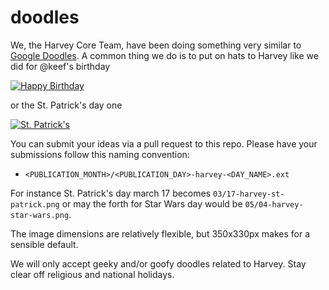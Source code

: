 # doodles

We, the Harvey Core Team, have been doing something very similar to [Google Doodles](http://www.google.com/doodles/). A common thing we do is to put on hats to Harvey like we did for @keef's birthday

[![Happy Birthday](https://pbs.twimg.com/media/Ccsc44dW4AALLCs.jpg:small)](https://twitter.com/harvey_os/status/705689533975760896)

or the St. Patrick's day one

[![St. Patrick's](https://pbs.twimg.com/media/CdtOSj2WAAAN9wi.png:small)](https://twitter.com/harvey_os/status/710247447768014849)

You can submit your ideas via a pull request to this repo. Please have your submissions follow this naming convention:

- ```<PUBLICATION_MONTH>/<PUBLICATION_DAY>-harvey-<DAY_NAME>.ext```

For instance St. Patrick's day march 17 becomes `03/17-harvey-st-patrick.png` or may the forth for Star Wars day would be `05/04-harvey-star-wars.png`.

The image dimensions are relatively flexible, but 350x330px makes for a sensible default.

We will only accept geeky and/or goofy doodles related to Harvey. Stay clear off religious and national holidays.
